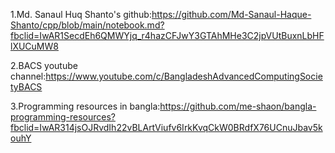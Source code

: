 1.Md. Sanaul Huq Shanto's github:https://github.com/Md-Sanaul-Haque-Shanto/cpp/blob/main/notebook.md?fbclid=IwAR1SecdEh6QMWYjq_r4hazCFJwY3GTAhMHe3C2jpVUtBuxnLbHFlXUCuMW8


2.BACS youtube channel:https://www.youtube.com/c/BangladeshAdvancedComputingSocietyBACS


3.Programming resources in bangla:https://github.com/me-shaon/bangla-programming-resources?fbclid=IwAR314jsOJRvdIh22vBLArtViufv6IrkKvqCkW0BRdfX76UCnuJbav5kouhY
